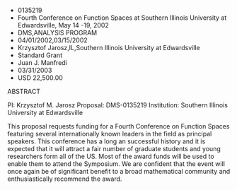 
* 0135219
* Fourth Conference on Function Spaces at Southern Illinois University at Edwardsville, May 14 -19, 2002
* DMS,ANALYSIS PROGRAM
* 04/01/2002,03/15/2002
* Krzysztof Jarosz,IL,Southern Illinois University at Edwardsville
* Standard Grant
* Juan J. Manfredi
* 03/31/2003
* USD 22,500.00

ABSTRACT

PI: Krzysztof M. Jarosz Proposal: DMS-0135219 Institution: Southern Illinois
University at Edwardsville



This proposal requests funding for a Fourth Conference on Function Spaces
featuring several internationally known leaders in the field as principal
speakers. This conference has a long an successful history and it is expected
that it will attract a fair number of graduate students and young researchers
form all of the US. Most of the award funds will be used to enable them to
attend the Symposium. We are confident that the event will once again be of
significant benefit to a broad mathematical community and enthusiastically
recommend the award.


